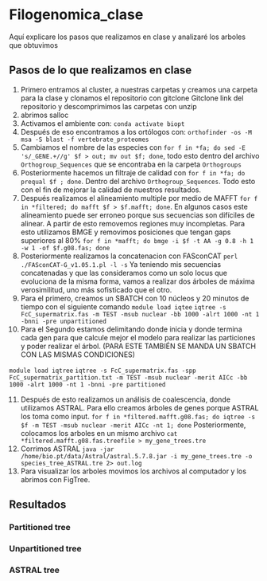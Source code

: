 # Filogenomica_clase
Aquí explicare los pasos que realizamos en clase y analizaré los arboles que obtuvimos

## Pasos de lo que realizamos en clase
1. Primero entramos al cluster, a nuestras carpetas y creamos una carpeta para la clase y clonamos el repositorio con gitclone 
Gitclone link del repositorio y descomprimimos las carpetas con unzip
2.	abrimos salloc
3.	Activamos el ambiente con: ```conda activate biopt```
4.	Después de eso encontramos a los ortólogos con: ```orthofinder -os -M msa -S blast -f vertebrate_proteomes```
5.	Cambiamos el nombre de las especies con ```for f in *fa; do sed -E 's/_GENE.+//g' $f > out; mv out $f; done```, todo esto dentro del archivo ```Orthogroup_Sequences``` que se encontraba en la carpeta ```Orthogroups```
6.	Posteriormente hacemos un filtraje de calidad con ```for f in *fa; do prequal $f ; done```. Dentro del archivo ```Orthogroup_Sequences```. Todo esto con el fin de mejorar la calidad de nuestros resultados.
7.	Después realizamos el alineamiento multiple por medio de MAFFT ```for f in *filtered; do mafft $f > $f.mafft; done```.
En algunos casos este alineamiento puede ser erroneo porque sus secuencias son difíciles de alinear. A partir de esto removemos regiones muy incompletas. Para esto utilizamos BMGE y removimos posiciones que tengan gaps superiores al 80% 
```for f in *mafft; do bmge -i $f -t AA -g 0.8 -h 1 -w 1 -of $f.g08.fas; done```
8.	Posteriormente realizamos la concatenacion con FASconCAT 
```perl ./FASconCAT-G_v1.05.1.pl -l -s```
Ya teniendo mis secuencias concatenadas y que las consideramos como un solo locus que evoluciona de la misma forma, vamos a realizar dos árboles de máxima verosimilitud, uno más sofisticado que el otro.
9.	Para el primero, creamos un SBATCH con 10 núcleos y 20 minutos de tiempo con el siguiente comando
```module load iqtee```
```iqtree -s FcC_supermatrix.fas -m TEST -msub nuclear -bb 1000 -alrt 1000 -nt 1 -bnni -pre unpartitioned```
10.	Para el Segundo estamos delimitando donde inicia y donde termina cada gen para que calcule mejor el modelo para realizar las particiones y poder realizar el árbol. (PARA ESTE TAMBIÉN SE MANDA UN SBATCH CON LAS MISMAS CONDICIONES)

```module load iqtree```
```iqtree -s FcC_supermatrix.fas -spp FcC_supermatrix_partition.txt -m TEST -msub nuclear -merit AICc -bb 1000 -alrt 1000 -nt 1 -bnni -pre partitioned```

11.	Después de esto realizamos un análisis de coalescencia, donde utilizamos ASTRAL. Para ello creamos árboles de genes porque ASTRAL los toma como input.
```for f in *filtered.mafft.g08.fas; do iqtree -s $f -m TEST -msub nuclear -merit AICc -nt 1; done```
Posteriormente, colocamos los arboles en un mismo archivo
```cat *filtered.mafft.g08.fas.treefile > my_gene_trees.tre```
12.	Corrimos ASTRAL 
```java -jar /home/bio.pt/data/Astral/astral.5.7.8.jar -i my_gene_trees.tre -o species_tree_ASTRAL.tre 2> out.log```
13.	Para visualizar los arboles movimos los archivos al computador y los abrimos con FigTree.

## Resultados
### Partitioned tree
### Unpartitioned tree
### ASTRAL tree

